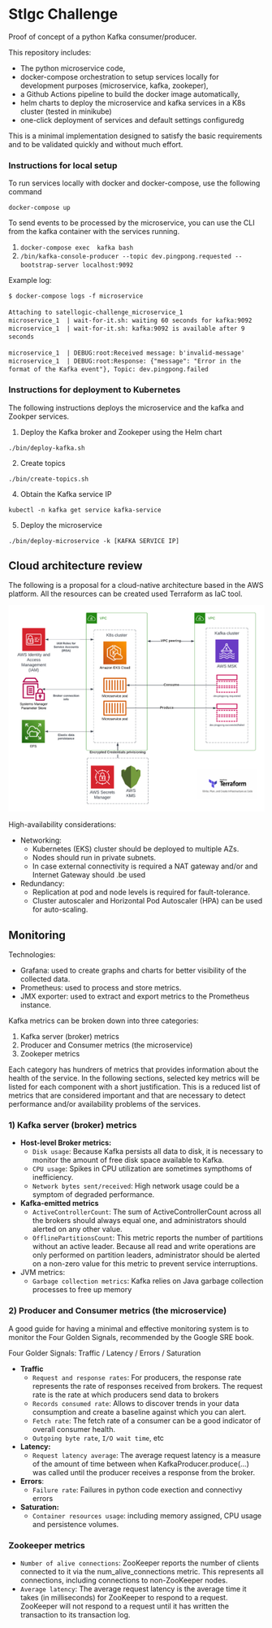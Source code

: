 # Stlgc Challenge

Proof of concept of a python Kafka consumer/producer.

This repository includes:
- The python microservice code,
- docker-compose orchestration to setup services locally for development purposes (microservice, kafka, zookeper),
- a Github Actions pipeline to build the docker image automatically,
- helm charts to deploy the microservice and kafka services in a K8s cluster (tested in minikube)
- one-click deployment of services and default settings configuredg

This is a minimal implementation designed to satisfy the basic requirements and to be validated quickly and without much effort.

### Instructions for local setup
To run services locally with docker and docker-compose, use the following command
```
docker-compose up
```
To send events to be processed by the microservice, you can use the CLI from the kafka container  with the services running.
1) `docker-compose exec  kafka bash`
2)  `/bin/kafka-console-producer --topic dev.pingpong.requested --bootstrap-server localhost:9092`

Example log:
```
$ docker-compose logs -f microservice

Attaching to satellogic-challenge_microservice_1
microservice_1  | wait-for-it.sh: waiting 60 seconds for kafka:9092
microservice_1  | wait-for-it.sh: kafka:9092 is available after 9 seconds

microservice_1  | DEBUG:root:Received message: b'invalid-message'
microservice_1  | DEBUG:root:Response: {"message": "Error in the format of the Kafka event"}, Topic: dev.pingpong.failed
```

### Instructions for deployment to Kubernetes

The following instructions deploys the microservice and the kafka and Zookper services.

1) Deploy the Kafka broker and Zookeper using the Helm chart

```
./bin/deploy-kafka.sh
```

2) Create topics
```
./bin/create-topics.sh
```
4) Obtain the Kafka service IP
```
kubectl -n kafka get service kafka-service
```

5) Deploy the microservice
```
./bin/deploy-microservice -k [KAFKA SERVICE IP]
```

## Cloud architecture review
The following is a proposal for a cloud-native architecture based in the AWS platform. All the resources can be created used Terraform as IaC tool.

![aws diagram](https://github.com/jzeni/stlgc-challenge/blob/master/doc/images/aws-diagram.png?raw=true)

High-availability considerations:

 - Networking:
	 - Kubernetes (EKS) cluster should be deployed to multiple AZs.
	 - Nodes should run in private subnets.
	 - In case external connectivity is required a NAT gateway and/or and Internet Gateway should .be used
 - Redundancy:
	 - Replication at pod and node levels is required for fault-tolerance.
	 - Cluster autoscaler and Horizontal Pod Autoscaler (HPA) can be used for auto-scaling.

## Monitoring

Technologies:
- Grafana: used to create graphs and charts for better visibility of the collected data.
- Prometheus: used to process and store metrics.
- JMX exporter: used to extract and export metrics to the Prometheus instance.

Kafka metrics can be broken down into three categories:

 1. Kafka server (broker) metrics
 2. Producer and Consumer metrics (the microservice)
 4. Zookeper metrics

Each category has hundrers of metrics that provides information about the health of the service.
In the following sections, selected key metrics will be listed for each component with a short justification. This is a reduced list of metrics that are considered important and that are necessary to detect performance and/or availability problems of the services.

### 1) Kafka server (broker) metrics

- **Host-level Broker metrics:**
	- `Disk usage`: Because Kafka persists all data to disk, it is necessary to monitor the amount of free disk space available to Kafka.
	- `CPU usage`: Spikes in CPU utilization are sometimes sympthoms of inefficiency.
	- `Network bytes sent/received`: High network usage could be a symptom of degraded performance.
- **Kafka-emitted metrics**
	- `ActiveControllerCount`: The sum of ActiveControllerCount across all the brokers should always equal one, and administrators should alerted on any other value.
	-  `OfflinePartitionsCount`: This metric reports the number of partitions without an active leader. Because all read and write operations are only performed on partition leaders, administrator should be alerted on a non-zero value for this metric to prevent service interruptions.
- JVM metrics:
	- `Garbage collection metrics`: Kafka relies on Java garbage collection processes to free up memory

### 2) Producer and Consumer metrics (the microservice)

A good guide for having a minimal and effective monitoring system is to monitor the Four Golden Signals, recommended by the Google SRE book.

Four Golder Signals: Traffic / Latency /  Errors / Saturation

- **Traffic**
	- `Request and response rates`: For producers, the response rate represents the rate of responses received from brokers. The request rate is the rate at which producers send data to brokers
	- `Records consumed rate`: Allows to discover trends in your data consumption and create a baseline against which you can alert.
	- `Fetch rate`: The fetch rate of a consumer can be a good indicator of overall consumer health.
	- `Outgoing byte rate`, `I/O wait time`, etc
- **Latency:**
	- `Request latency average`: The average request latency is a measure of the amount of time between when KafkaProducer.produce(...) was called until the producer receives a response from the broker.
- **Errors**:
	- `Failure rate`: Failures in python code exection and connectivy errors
- **Saturation:**
	- `Container resources usage`:  including memory assigned, CPU usage and persistence volumes.

### Zookeeper metrics
- `Number of alive connections`: ZooKeeper reports the number of clients connected to it via the num_alive_connections metric. This represents all connections, including connections to non-ZooKeeper nodes.
- `Average latency`: The average request latency is the average time it takes (in milliseconds) for ZooKeeper to respond to a request. ZooKeeper will not respond to a request until it has written the transaction to its transaction log.
